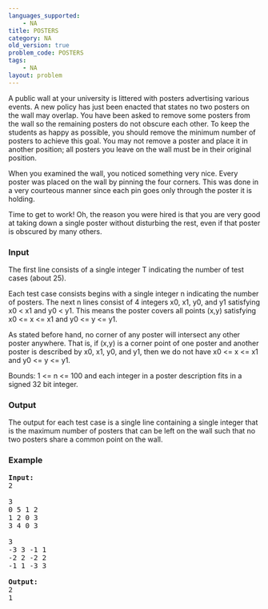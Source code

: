 ```yaml
---
languages_supported:
    - NA
title: POSTERS
category: NA
old_version: true
problem_code: POSTERS
tags:
    - NA
layout: problem
---
```

A public wall at your university is littered with posters advertising various events. A new policy has just been enacted that states no two posters on the wall may overlap. You have been asked to remove some posters from the wall so the remaining posters do not obscure each other. To keep the students as happy as possible, you should remove the minimum number of posters to achieve this goal. You may not remove a poster and place it in another position; all posters you leave on the wall must be in their original position.

When you examined the wall, you noticed something very nice. Every poster was placed on the wall by pinning the four corners. This was done in a very courteous manner since each pin goes only through the poster it is holding.

Time to get to work! Oh, the reason you were hired is that you are very good at taking down a single poster without disturbing the rest, even if that poster is obscured by many others.

### Input

The first line consists of a single integer T indicating the number of test cases (about 25).

Each test case consists begins with a single integer n indicating the number of posters. The next n lines consist of 4 integers x0, x1, y0, and y1 satisfying x0 < x1 and y0 < y1. This means the poster covers all points (x,y) satisfying x0 <= x <= x1 and y0 <= y <= y1.

As stated before hand, no corner of any poster will intersect any other poster anywhere. That is, if (x,y) is a corner point of one poster and another poster is described by x0, x1, y0, and y1, then we do not have x0 <= x <= x1 and y0 <= y <= y1.

Bounds: 1 <= n <= 100 and each integer in a poster description fits in a signed 32 bit integer.

### Output

The output for each test case is a single line containing a single integer that is the maximum number of posters that can be left on the wall such that no two posters share a common point on the wall.

### Example

<pre>
<b>Input:</b>
2

3
0 5 1 2
1 2 0 3
3 4 0 3

3
-3 3 -1 1
-2 2 -2 2
-1 1 -3 3

<b>Output:</b>
2
1
</pre>